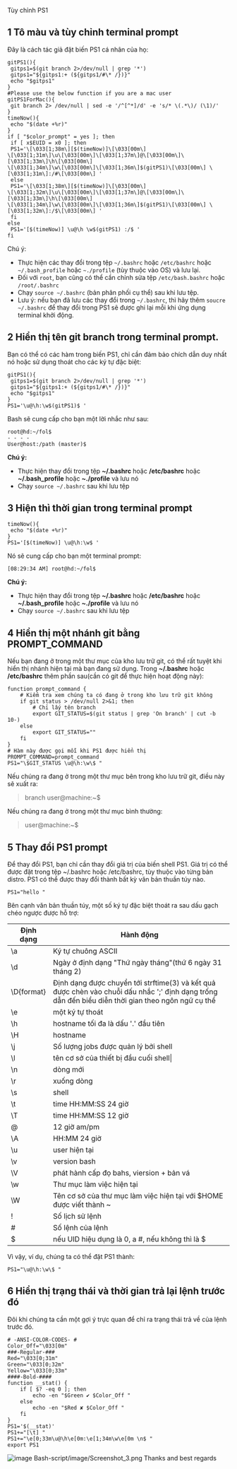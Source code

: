 Tùy chỉnh PS1
## 1 Tô màu và tùy chỉnh terminal prompt
Đây là cách tác giả đặt biến PS1 cá nhân của họ:
```
gitPS1(){
 gitps1=$(git branch 2>/dev/null | grep '*')
 gitps1="${gitps1:+ (${gitps1/#\* /})}"
 echo "$gitps1"
}
#Please use the below function if you are a mac user
gitPS1ForMac(){
 git branch 2> /dev/null | sed -e '/^[^*]/d' -e 's/* \(.*\)/ (\1)/'
}
timeNow(){
 echo "$(date +%r)"
}
if [ "$color_prompt" = yes ]; then
 if [ x$EUID = x0 ]; then
 PS1='\[\033[1;38m\][$(timeNow)]\[\033[00m\]
\[\033[1;31m\]\u\[\033[00m\]\[\033[1;37m\]@\[\033[00m\]\[\033[1;33m\]\h\[\033[00m\]
\[\033[1;34m\]\w\[\033[00m\]\[\033[1;36m\]$(gitPS1)\[\033[00m\] \[\033[1;31m\]:/#\[\033[00m\] '
 else
 PS1='\[\033[1;38m\][$(timeNow)]\[\033[00m\]
\[\033[1;32m\]\u\[\033[00m\]\[\033[1;37m\]@\[\033[00m\]\[\033[1;33m\]\h\[\033[00m\]
\[\033[1;34m\]\w\[\033[00m\]\[\033[1;36m\]$(gitPS1)\[\033[00m\] \[\033[1;32m\]:/$\[\033[00m\] '
 fi
else
 PS1='[$(timeNow)] \u@\h \w$(gitPS1) :/$ '
fi
```

Chú ý:
* Thực hiện các thay đổi trong tệp `~/.bashrc` hoặc `/etc/bashrc` hoặc `~/.bash_profile` hoặc `~./profile` (tùy thuộc vào OS) và lưu lại.
* Đối với `root`, bạn cũng có thể cần chỉnh sửa tệp `/etc/bash.bashrc` hoặc `/root/.bashrc` 
* Chạy `source ~/.bashrc` (bản phân phối cụ thể) sau khi lưu tệp.
* Lưu ý: nếu bạn đã lưu các thay đổi trong `~/.bashrc`, thì hãy thêm `soucre ~/.bashrc` để thay đổi trong PS1 sẽ được ghi lại mỗi khi ứng dụng terminal khởi động.

## 2 Hiển thị tên git branch trong  terminal prompt.
Bạn có thể có các hàm trong biến PS1, chỉ cần đảm bảo chích dẫn duy nhất nó hoặc sử dụng thoát cho các ký tự đặc biệt:
```
gitPS1(){
 gitps1=$(git branch 2>/dev/null | grep '*')
 gitps1="${gitps1:+ (${gitps1/#\* /})}"
 echo "$gitps1"
}
PS1='\u@\h:\w$(gitPS1)$ '
```
Bash sẽ cung cấp cho bạn  một lời nhắc như sau:
```
root@hd:~/fol$
- - - -
User@host:/path (master)$
```

**Chú ý:**
* Thực hiện thay đổi trong tệp **~/.bashrc** hoặc **/etc/bashrc** hoặc **~/.bash_profile** hoặc **~./profile** và lưu nó
* Chạy `source ~/.bashrc` sau khi lưu tệp
## 3 Hiện thì thời gian trong  terminal prompt
```
timeNow(){
 echo "$(date +%r)"
}
PS1='[$(timeNow)] \u@\h:\w$ '
```
Nó sẽ cung cấp cho bạn một terminal prompt:
```
[08:29:34 AM] root@hd:~/fol$ 
```
**Chú ý:**
* Thực hiện thay đổi trong tệp **~/.bashrc** hoặc **/etc/bashrc** hoặc **~/.bash_profile** hoặc **~./profile** và lưu nó
* Chạy `source ~/.bashrc` sau khi lưu tệp
## 4 Hiển thị một nhánh git bằng PROMPT_COMMAND
Nếu bạn đang ở trong một thư mục của kho lưu trữ git, có thể rất tuyệt khi hiển thị nhánh hiện tại mà bạn đang sử dụng. Trong **~/.bashrc** hoặc **/etc/bashrc** thêm phần sau(cần có git để thực hiện hoạt động này):
```
function prompt_command {
    # Kiểm tra xem chúng ta có đang ở trong kho lưu trữ git không
    if git status > /dev/null 2>&1; then
        # Chỉ lấy tên branch
        export GIT_STATUS=$(git status | grep 'On branch' | cut -b 10-)
    else
        export GIT_STATUS=""
    fi
}
# Hàm này được gọi mỗi khi PS1 được hiển thị
PROMPT_COMMAND=prompt_command
PS1="\$GIT_STATUS \u@\h:\w\$ "
```
Nếu chúng ra đang ở trong một thư mục bên trong kho lưu trữ git, điều này sẽ xuất ra:
>branch user@machine:~$


Nếu chúng ra đang ở trong một thư mục bình thường:
>user@machine:~$
## 5 Thay đổi PS1 prompt
Để thay đổi PS1, bạn chỉ cần thay đổi giá trị của biến shell PS1. Giá trị có thể được đặt trong tệp ~/.bashrc hoặc /etc/bashrc, tùy thuộc vào từng bản distro. PS1 có thể được thay đổi thành bất kỳ văn bản thuần túy nào.

```
PS1="hello "
```
Bên cạnh văn bản thuần túy, một số ký tự đặc biệt thoát ra sau dấu gạch chéo ngược được hỗ trợ:

|Định dạng|Hành động|
|-|-|
|\a|Ký tự chuông ASCII|
|\d|Ngày ở định dạng "Thứ ngày tháng"(thứ 6 ngày 31 tháng 2)|
|\D{format}|Định dạng được chuyển tới strftime(3) và kết quả được chèn vào chuỗi dấu nhắc ';' định dạng trống dẫn đến biểu diễn thời gian theo ngôn ngữ cụ thể|
|\e|một ký tự thoát|
|\h|hostname tối đa là dấu '.' đầu tiên|
|\H|hostname|
|\j|Số lượng jobs được quản lý bởi shell|
|\l|tên cơ sở của thiết bị đầu cuối shell\|
|\n|dòng mới|
|\r|xuống dòng|
|\s|shell|
|\t|time HH:MM:SS 24 giờ|
|\T|time HH:MM:SS 12 giờ|
|\@|12 giờ am/pm|
|\A|HH:MM 24 giờ|
|\u|user hiện tại|
|\v|version bash|
|\V|phát hành cấp đọ bahs, viersion + bản vá |
|\w|Thư mục làm việc hiện tại|
|\W|Tên cơ sở của thư mục làm việc hiện tại với $HOME được viết thành ~|
|\!|Số lịch sử lệnh|
|\#|Số lệnh của lệnh|
|\$|nếu UID hiệu dụng là 0, a #, nếu không thì là $|

Vì vậy, ví dụ, chúng ta có thể đặt PS1 thành:
```
PS1="\u@\h:\w\$ "
```
## 6 Hiển thị trạng thái và thời gian trả lại lệnh trước đó
Đôi khi chúng ta cần một gợi ý trực quan để chỉ ra trạng thái trả về của lệnh trước đó.
```
# -ANSI-COLOR-CODES- #
Color_Off="\033[0m"
###-Regular-###
Red="\033[0;31m"
Green="\033[0;32m"
Yellow="\033[0;33m"
####-Bold-####
function __stat() {
    if [ $? -eq 0 ]; then
        echo -en "$Green ✔ $Color_Off "
    else
        echo -en "$Red ✘ $Color_Off "
    fi
}
PS1='$(__stat)'
PS1+="[\t] "
PS1+="\e[0;33m\u@\h\e[0m:\e[1;34m\w\e[0m \n$ "
export PS1
```

![image](Bash-script/image/Screenshot_3.png)
Bash-script/image/Screenshot_3.png
Thanks and best regards
